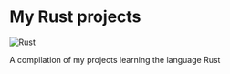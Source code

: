 # My Rust projects

![Rust][Rust]

[Rust]: https://img.shields.io/badge/rust-000000??style=for-the-badge&logo=rust&logoColor=white

A compilation of my projects learning the language Rust
